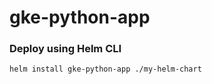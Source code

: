 # gke-python-app

### Deploy using Helm CLI

```bash
helm install gke-python-app ./my-helm-chart
```

